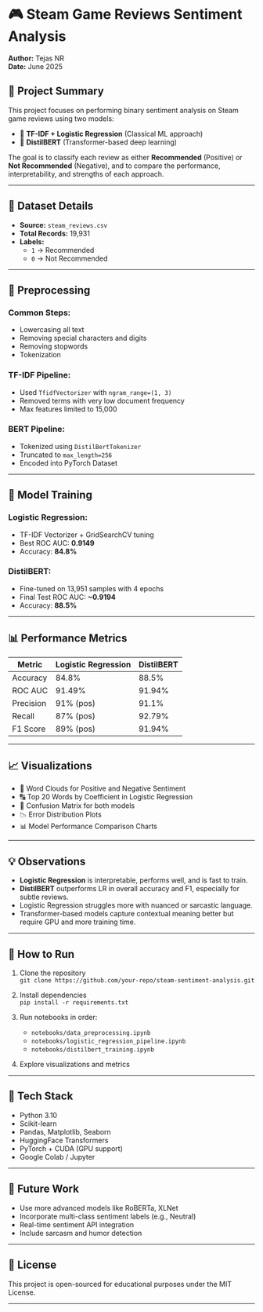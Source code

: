 # 🎮 Steam Game Reviews Sentiment Analysis

**Author:** Tejas NR  
**Date:** June 2025

## 📌 Project Summary

This project focuses on performing binary sentiment analysis on Steam game reviews using two models:

- 🧠 **TF-IDF + Logistic Regression** (Classical ML approach)
- 🤖 **DistilBERT** (Transformer-based deep learning)

The goal is to classify each review as either **Recommended** (Positive) or **Not Recommended** (Negative), and to compare the performance, interpretability, and strengths of each approach.

---

## 📂 Dataset Details

- **Source:** `steam_reviews.csv`  
- **Total Records:** 19,931  
- **Labels:**  
  - `1` → Recommended  
  - `0` → Not Recommended

---

## 🧹 Preprocessing

### Common Steps:
- Lowercasing all text
- Removing special characters and digits
- Removing stopwords
- Tokenization

### TF-IDF Pipeline:
- Used `TfidfVectorizer` with `ngram_range=(1, 3)`
- Removed terms with very low document frequency
- Max features limited to 15,000

### BERT Pipeline:
- Tokenized using `DistilBertTokenizer`
- Truncated to `max_length=256`
- Encoded into PyTorch Dataset

---

## 🧪 Model Training

### Logistic Regression:
- TF-IDF Vectorizer + GridSearchCV tuning
- Best ROC AUC: **0.9149**
- Accuracy: **84.8%**

### DistilBERT:
- Fine-tuned on 13,951 samples with 4 epochs
- Final Test ROC AUC: **~0.9194**
- Accuracy: **88.5%**

---

## 📊 Performance Metrics

| Metric          | Logistic Regression | DistilBERT |
|-----------------|---------------------|------------|
| Accuracy        | 84.8%               | 88.5%      |
| ROC AUC         | 91.49%              | 91.94%     |
| Precision       | 91% (pos)           | 91.1%      |
| Recall          | 87% (pos)           | 92.79%     |
| F1 Score        | 89% (pos)           | 91.94%     |

---

## 📈 Visualizations

- 📌 Word Clouds for Positive and Negative Sentiment
- 🔠 Top 20 Words by Coefficient in Logistic Regression
- 🤖 Confusion Matrix for both models
- 📉 Error Distribution Plots
- 📊 Model Performance Comparison Charts

---

## 💡 Observations

- **Logistic Regression** is interpretable, performs well, and is fast to train.
- **DistilBERT** outperforms LR in overall accuracy and F1, especially for subtle reviews.
- Logistic Regression struggles more with nuanced or sarcastic language.
- Transformer-based models capture contextual meaning better but require GPU and more training time.

---

## 🚀 How to Run

1. Clone the repository  
   `git clone https://github.com/your-repo/steam-sentiment-analysis.git`

2. Install dependencies  
   `pip install -r requirements.txt`

3. Run notebooks in order:
   - `notebooks/data_preprocessing.ipynb`
   - `notebooks/logistic_regression_pipeline.ipynb`
   - `notebooks/distilbert_training.ipynb`

4. Explore visualizations and metrics

---

## 🧰 Tech Stack

- Python 3.10
- Scikit-learn
- Pandas, Matplotlib, Seaborn
- HuggingFace Transformers
- PyTorch + CUDA (GPU support)
- Google Colab / Jupyter

---

## 🧠 Future Work

- Use more advanced models like RoBERTa, XLNet
- Incorporate multi-class sentiment labels (e.g., Neutral)
- Real-time sentiment API integration
- Include sarcasm and humor detection

---

## 📜 License

This project is open-sourced for educational purposes under the MIT License.

---

